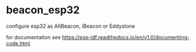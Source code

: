 # beacon_esp32
configure esp32 as AltBeacon, iBeacon or Eddystone

for documentation see https://esp-idf.readthedocs.io/en/v1.0/documenting-code.html